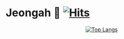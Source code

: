 # Jeongah 🌱 [![Hits](https://hits.seeyoufarm.com/api/count/incr/badge.svg?url=https%3A%2F%2Fgithub.com%2Fco3oing)](https://hits.seeyoufarm.com)

<div align=center>
  
  [![Top Langs](https://github-readme-stats.vercel.app/api/top-langs/?username=co3oing&layout=compact)](https://github.com/anuraghazra/github-readme-stats)

</div>
